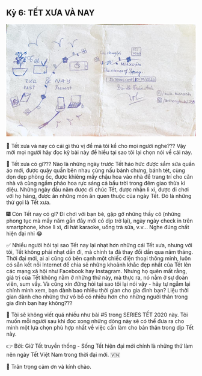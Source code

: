 ## Kỳ 6: TẾT XƯA VÀ NAY

![Spring Stories 6](../../../../public/images/posts/2020/01-08-SpringStories-20-2/SpringStories6.jpg)

📝 Tết xưa và nay có cái gì thú vị để mà tôi kể cho mọi người nghe??? Vậy mời mọi người hãy đọc kỹ bài này để hiểu tại sao tôi lại chọn nói về cái này.

🎍 Tết xưa có gì??? Nào là những ngày trước Tết háo hức được sắm sửa quần áo mới, được quây quần bên nhau cùng nấu bánh chưng, bánh tét, cùng dọn dẹp phòng ốc, được khiêng mấy chậu hoa vào nhà để trang trí cho căn nhà và cùng ngắm pháo hoa rực sáng cả bầu trời trong đêm giao thừa kì diệu. Những ngày đầu năm được đi chúc Tết, được nhận lì xì, được đi chơi với họ hàng, được ăn những món ăn quen thuộc của ngày Tết. Đó là những thứ gọi là Tết xưa.

🎆 Còn Tết nay có gì? Đi chơi với bạn bè, gặp gỡ những thầy cô (những phong tục mà mấy năm gần đây mới có dịp trở lại), ngày ngày check in trên smartphone, khoe lì xì, đi hát karaoke, uống trà sữa, v.v... Nghe đúng chất hiện đại nhỉ 😂

✅ Nhiều người hỏi tại sao Tết nay lại nhạt hơn những cái Tết xưa, nhưng với tôi, Tết không phải nhạt dần đi, mà chính ta đã thay đổi dần qua năm tháng. Thời đại mới, ai ai cũng có bên cạnh một chiếc điện thoại thông minh, luôn có sẵn kết nối Internet để chia sẻ những khoảnh khắc đẹp nhất của Tết lên các mạng xã hội như Facebook hay Instagram. Nhưng họ quên mất rằng, giá trị của Tết không nằm ở những thứ này, mà thực ra, nó nằm ở sự đoàn viên, sum vầy. Và cũng xin đừng hỏi tại sao tôi lại nói vậy - hãy tự ngẫm lại chính mình xem, bạn dành bao nhiêu thời gian cho gia đình bạn? Liệu thời gian dành cho những thứ vô bổ có nhiều hơn cho những người thân trong gia đình bạn hay không???

🏡 Tôi sẽ không viết quá nhiều như bài #5 trong SERIES TẾT 2020 này. Tôi muốn mỗi người sau khi đọc xong những dòng này sẽ có thể đưa ra cho mình một lựa chọn phù hợp nhất về việc cần làm cho bản thân trong dịp Tết này.

👉 Bởi: Giữ Tết truyền thống - Sống Tết hiện đại mới chính là những thứ làm nên ngày Tết Việt Nam trong thời đại mới. 🇻🇳

👋 Trân trọng cảm ơn và kính chào.
